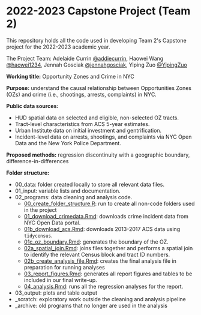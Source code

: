 # 2022-2023 Capstone Project (Team 2)

This repository holds all the code used in developing Team 2's Capstone project for the 2022-2023 academic year.

The Project Team: Adelaide Currin [@addiecurrin](https://github.com/addiecurrin), Haowei Wang [@haowei1234](https://github.com/haowei1234), Jennah Gosciak [@jennahgosciak](https://github.com/jennahgosciak), Yiping Zuo [@YipingZuo](https://github.com/YipingZuo)

**Working title:** Opportunity Zones and Crime in NYC

**Purpose:** understand the causal relationship between Opportunities Zones (OZs) and crime (i.e., shootings, arrests, complaints) in NYC.

**Public data sources:**
- HUD spatial data on selected and eligible, non-selected OZ tracts.
- Tract-level characteristics from ACS 5-year estimates.
- Urban Institute data on initial investment and gentrification.  
- Incident-level data on arrests, shootings, and complaints via NYC Open Data and the New York Police Department.

**Proposed methods:** regression discontinuity with a geographic boundary, difference-in-differences

**Folder structure:**
- 00_data: folder created locally to store all relevant data files.
- 01_input: variable lists and documentation.
- 02_programs: data cleaning and analysis code.
  - [00_create_folder_structure.R](02_programs/00_create_folder_structure.R): run to create all non-code folders used in the project
  - [01_download_crimedata.Rmd](02_programs/01_download_crimedata.Rmd): downloads crime incident data from NYC Open Data portal.
  - [01b_download_acs.Rmd](02_programs/01b_download_acs.Rmd): downloads 2013-2017 ACS data using `tidycensus`.
  - [01c_oz_boundary.Rmd](02_programs/01c_oz_boundary.Rmd): generates the boundary of the OZ.
  - [02a_spatial_join.Rmd](02_programs/02a_spatial_join.Rmd): joins files together and performs a spatial join to identify the relevant Census block and tract ID numbers.
  - [02b_create_analysis_file.Rmd](02_programs/02b_create_analysis_file.Rmd): creates the final analysis file in preparation for running analyses
  - [03_report_figures.Rmd](02_programs/03_report_figures.Rmd): generates all report figures and tables to be included in our final write-up.
  - [04_analysis.Rmd](02_programs/04_analysis.Rmd): runs all the regression analyses for the report.
- 03_output: plots and table output
- \_scratch: exploratory work outside the cleaning and analysis pipeline
- \_archive: old programs that no longer are used in the analysis
